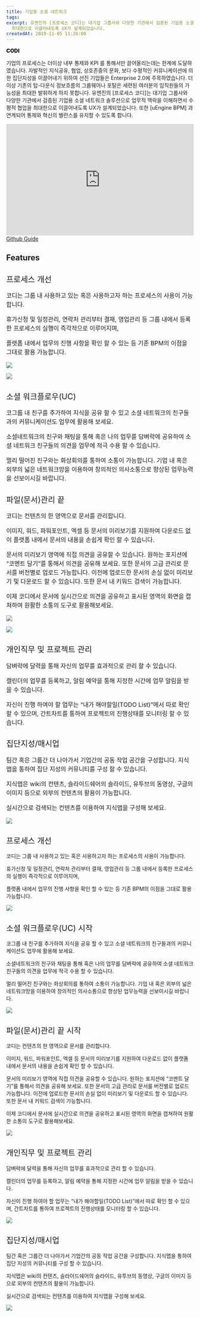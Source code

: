 ```yaml
---
title: 기업용 소셜 네트워크
tags: 
excerpt: 유엔진의 [프로세스 코디]는 대기업 그룹사와 다양한 기관에서 검증된 기업용 소셜 네트워크 솔루션으로 업무적 맥락을 이해하면서 수평적 협업을 
  최대한으로 이끌어내도록 UX가 설계되었습니다. 
createdAt: 2019-11-05 11:26:00
---
```

<!-- header 시작 -->
<div style="width:100%;">
<div class="text-left ">
  <div style="font-weight:900;" class="text-4xl md:text-6xl">CODI</div>
<p class="text-1xl md:text-2xl">
  기업의 프로세스는 더이상 내부 통제와 KPI 를 통해서만 끌어올리는데는 한계에 도달하였습니다. 자발적인 지식공유, 협업, 상호존중의 문화, 보다 수평적인 커뮤니케이션에 의한 집단지성을 이끌어내기 위하여 선진 기업들은 Enterprise 2.0에 주목하였습니다. 더이상 기존의 탑-다운식 정보흐름의 그룹웨어나 포탈은 세련된 여러분의 임직원들의 가능성을 최대한 발휘하게 하지 못합니다. 유엔진의 [프로세스 코디]는 대기업 그룹사와 다양한 기관에서 검증된 기업용 소셜 네트워크 솔루션으로 업무적 맥락을 이해하면서 수평적 협업을 최대한으로 이끌어내도록 UX가 설계되었습니다. 또한 [uEngine BPM] 과 연계되어 통제와 혁신의 밸런스를 유지할 수 있도록 합니다.
</p>
<iframe style="width:100%; height:300px;" src="https://www.youtube.com/embed/pSm6hbfNn20" title="YouTube video player" frameborder="0" allow="accelerometer; autoplay; clipboard-write; encrypted-media; gyroscope; picture-in-picture" allowfullscreen>
</iframe>
</div>
  
<div>
  <a href="https://github.com/TheOpenCloudEngine/process-codi" class="md-button" style="vertical-align:middle">
    <span>Github</span>
  </a>
  <a href="https://uengine.org/assets/docs/CODI_install.pdf" class="md-button" style="vertical-align:middle">
    <span>Guide</span>
  </a>
</div>
</div>
<!-- header 끝 -->



<!-- pc 시작 -->
<section class="padding-top-110 is-pc">
 <div class="container">
  <div class="text-center ">
   <h2 class="section-title text-uppercase">Features</h2>
  </div>

<!-- 1. 프로세스 개선 시작 -->
<div class="row clearfix">
<div class="col-md-7 md-text-left">
<h2 style="font-weight:400;" class="font-30 mb-30">프로세스 개선</h2>
<div style="font-size:16px;">
<p class="md-p-color">코디는 그룹 내 사용하고 있는 혹은 사용하고자 하는 프로세스의 사용이 가능합니다.</p>   
<p class="md-p-color">휴가신청 및 일정관리, 연락처 관리부터 결재, 영업관리 등 그룹 내에서 등록한 프로세스의 실행이 즉각적으로 이루어지며, </p>   
<p class="md-p-color">플랫폼 내에서 업무의 진행 사항을 확인 할 수 있는 등 기존 BPM의 이점을 그대로 활용 가능합니다.</p>
</div>
</div>
<div class="md-image-right">

![](../img/sns-img/index_con05.jpg)
</div>
</div>
<!-- 프로세스 개선 끝 -->


<!-- 2. 소셜 워크플로우(UC) 시작 -->
<div class="row clearfix">
<div class="md-image-left">

![](../img/sns-img/index_con01.jpg)
</div>
<div class="col-md-7 md-text-right">
<h2 style="font-weight:400;" class="font-30 mb-30">소셜 워크플로우(UC)</h2>
<div style="font-size:16px;">
<p class="md-p-color">코그룹 내 친구를 추가하여 지식을 공유 할 수 있고 소셜 네트워크의 친구들과의 커뮤니케이션도 업무에 활용해 보세요.</p>   
<p class="md-p-color">소셜네트워크의 친구와 채팅을 통해 혹은 나의 업무를 담벼락에 공유하여 소셜 네트워크 친구들의 의견을 업무에 적극 수용 할 수 있습니다.</p>   
<p class="md-p-color">멀리 떨어진 친구와는 화상회의를 통하여 소통이 가능합니다. 기업 내 혹은 외부의 넓은 네트워크망을 이용하여 창의적인 의사소통으로 향상된 업무능력을 선보이시길 바랍니다.</p>
</div>
</div>
</div>
<!-- 소셜 워크플로우(UC) 끝 -->


<!-- 3. 파일(문서)관리 끝 시작 -->
<div class="row clearfix">
<div class="col-md-7 md-text-left">
<h2 style="font-weight:400;" class="font-30 mb-30">파일(문서)관리 끝</h2>
<div style="font-size:16px;">
<p class="md-p-color">코디는 컨텐츠의 한 영역으로 문서를 관리합니다.</p>   
<p class="md-p-color">이미지, 워드, 파워포인트, 엑셀 등 문서의 미리보기를 지원하여 다운로드 없이 플랫폼 내에서 문서의 내용을 손쉽게 확인 할 수 있습니다.</p>   
<p class="md-p-color">문서의 미리보기 영역에 직접 의견을 공유할 수 있습니다. 원하는 포지션에 “코멘트 달기”를 통해서 의견을 공유해 보세요. 또한 문서의 고급 관리로 문서를 버전별로 업로드 가능합니다. 이전에 업로드한 문서의 손실 없이 미리보기 및 다운로드 할 수 있습니다. 또한 문서 내 키워드 검색이 가능합니다.</p>
<p class="md-p-color">이제 코디에서 문서에 실시간으로 의견을 공유하고 표시된 영역의 화면을 캡쳐하여 원활한 소통의 도구로 활용해보세요.</p>
</div>
</div>
<div class="md-image-right">

![](../img/sns-img/index_con02.jpg)
</div>
</div>
<!-- 파일(문서)관리 끝 -->



<!-- 4. 개인직무 및 프로젝트 관리 시작 -->
<div class="row clearfix">
<div class="md-image-left">

![](../img/sns-img/index_con03.jpg)
</div>
<div class="col-md-7 md-text-right">
<h2 style="font-weight:400;" class="font-30 mb-30">개인직무 및 프로젝트 관리</h2>
<div style="font-size:16px;">
<p class="md-p-color">담벼락에 달력을 통해 자신의 업무를 효과적으로 관리 할 수 있습니다.</p>   
<p class="md-p-color">캘린더의 업무를 등록하고, 알림 예약을 통해 지정한 시간에 업무 알림을 받을 수 있습니다.</p>   
<p class="md-p-color">자신이 진행 하여야 할 업무는 “내가 해야할일(TODO List)”에서 따로 확인 할 수 있으며, 간트차트를 통하여 프로젝트의 진행상태를 모니터링 할 수 있습니다.</p>
</div>
</div>
</div>
<!-- 개인직무 및 프로젝트 관리 끝 -->



<!-- 5. 집단지성/매시업 시작 -->
<div class="row clearfix">
<div class="col-md-7 md-text-left">
<h2 style="font-weight:400;" class="font-30 mb-30">집단지성/매시업</h2>
<div style="font-size:16px;">
<p class="md-p-color">팀간 혹은 그룹간 더 나아가서 기업간의 공동 작업 공간을 구성합니다. 지식맵을 통하여 집단 지성의 커뮤니티를 구성 할 수 있습니다.</p>   
<p class="md-p-color">지식맵은 wiki의 컨텐츠, 슬라이드쉐어의 슬라이드, 유투브의 동영상, 구글의 이미지 등으로 외부의 컨텐츠의 활용이 가능합니다.</p>   
<p class="md-p-color">실시간으로 검색되는 컨텐츠를 이용하여 지식맵을 구성해 보세요.</p>
</div>
</div>
<div class="md-image-right">

![](../img/sns-img/index_con04.jpg)
</div>
</div>
<!-- 집단지성/매시업 끝 -->
</section>
<!-- pc 끝 -->




<!-- 모바일 시작 -->
<section class="is-mobile">
<!-- 1. 프로세스 개선 시작 -->
<div>
<div>
<h2 style="font-weight:400;" class="flex justify-center">프로세스 개선</h2>
<p class="md-p-center md-p-color">코디는 그룹 내 사용하고 있는 혹은 사용하고자 하는 프로세스의 사용이 가능합니다.</p>   
<p class="md-p-center md-p-color">휴가신청 및 일정관리, 연락처 관리부터 결재, 영업관리 등 그룹 내에서 등록한 프로세스의 실행이 즉각적으로 이루어지며, </p>   
<p class="md-p-center md-p-color">플랫폼 내에서 업무의 진행 사항을 확인 할 수 있는 등 기존 BPM의 이점을 그대로 활용 가능합니다.</p>
</div>
<div class="flex justify-center">

![](../img/sns-img/index_con05.jpg)
</div>
</div>
<!-- 1. 프로세스 개선 끝 -->


<!-- 2. 소셜 워크플로우(UC) 시작 -->
<div>
<div>
<h2 style="font-weight:400;" class="flex justify-center">소셜 워크플로우(UC) 시작</h2>
<p class="md-p-center md-p-color">코그룹 내 친구를 추가하여 지식을 공유 할 수 있고 소셜 네트워크의 친구들과의 커뮤니케이션도 업무에 활용해 보세요.</p>   
<p class="md-p-center md-p-color">소셜네트워크의 친구와 채팅을 통해 혹은 나의 업무를 담벼락에 공유하여 소셜 네트워크 친구들의 의견을 업무에 적극 수용 할 수 있습니다.</p>   
<p class="md-p-center md-p-color">멀리 떨어진 친구와는 화상회의를 통하여 소통이 가능합니다. 기업 내 혹은 외부의 넓은 네트워크망을 이용하여 창의적인 의사소통으로 향상된 업무능력을 선보이시길 바랍니다.</p>
</div>
<div class="flex justify-center">

![](../img/sns-img/index_con01.jpg)
</div>
</div>
<!-- 2. 소셜 워크플로우(UC) 시작 -->


<!-- 3. 파일(문서)관리 끝 시작 -->
<div>
<div>
<h2 style="font-weight:400;" class="flex justify-center">파일(문서)관리 끝 시작</h2>
<p class="md-p-center md-p-color">코디는 컨텐츠의 한 영역으로 문서를 관리합니다.</p>
<p class="md-p-center md-p-color">이미지, 워드, 파워포인트, 엑셀 등 문서의 미리보기를 지원하여 다운로드 없이 플랫폼 내에서 문서의 내용을 손쉽게 확인 할 수 있습니다.</p>
<p class="md-p-center md-p-color">문서의 미리보기 영역에 직접 의견을 공유할 수 있습니다. 원하는 포지션에 “코멘트 달기”를 통해서 의견을 공유해 보세요. 또한 문서의 고급 관리로 문서를 버전별로 업로드 가능합니다. 이전에 업로드한 문서의 손실 없이 미리보기 및 다운로드 할 수 있습니다. 또한 문서 내 키워드 검색이 가능합니다.</p>
<p class="md-p-center md-p-color">이제 코디에서 문서에 실시간으로 의견을 공유하고 표시된 영역의 화면을 캡쳐하여 원활한 소통의 도구로 활용해보세요.</p>
</div>
<div class="flex justify-center">

![](../img/sns-img/index_con02.jpg)
</div>
</div>
<!-- 3. 파일(문서)관리 끝 시작 -->


<!-- 4. 개인직무 및 프로젝트 관리 -->
<div>
<div>
<h2 style="font-weight:400;" class="flex justify-center">개인직무 및 프로젝트 관리</h2>
<p class="md-p-center md-p-color">담벼락에 달력을 통해 자신의 업무를 효과적으로 관리 할 수 있습니다.</p>
<p class="md-p-center md-p-color">캘린더의 업무를 등록하고, 알림 예약을 통해 지정한 시간에 업무 알림을 받을 수 있습니다.</p>
<p class="md-p-center md-p-color">자신이 진행 하여야 할 업무는 “내가 해야할일(TODO List)”에서 따로 확인 할 수 있으며, 간트차트를 통하여 프로젝트의 진행상태를 모니터링 할 수 있습니다.</p>
</div>
<div class="flex justify-center">

![](../img/sns-img/index_con03.jpg)
</div>
</div>
<!-- 4. 개인직무 및 프로젝트 관리 -->


<!-- 5. 집단지성/매시업 -->
<div>
<div>
<h2 style="font-weight:400;" class="flex justify-center">집단지성/매시업</h2>
<p class="md-p-center md-p-color">팀간 혹은 그룹간 더 나아가서 기업간의 공동 작업 공간을 구성합니다. 지식맵을 통하여 집단 지성의 커뮤니티를 구성 할 수 있습니다.</p>
<p class="md-p-center md-p-color">지식맵은 wiki의 컨텐츠, 슬라이드쉐어의 슬라이드, 유투브의 동영상, 구글의 이미지 등으로 외부의 컨텐츠의 활용이 가능합니다.</p>
<p class="md-p-center md-p-color">실시간으로 검색되는 컨텐츠를 이용하여 지식맵을 구성해 보세요.</p>
</div>
<div class="flex justify-center">

![](../img/sns-img/index_con04.jpg)
</div>
</div>
<!-- 5. 집단지성/매시업 -->
</section>